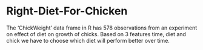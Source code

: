 # Right-Diet-For-Chicken
The ‘ChickWeight’ data frame in R has 578 observations from an experiment on effect of diet on growth of chicks. Based on 3 features time, diet and chick we have to choose which diet will perform better over time.
